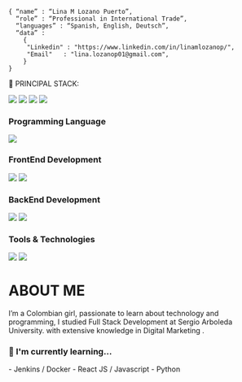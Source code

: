  ```shell
 { “name” : “Lina M Lozano Puerto”,
   “role” : “Professional in International Trade”,
   “languages” : “Spanish, English, Deutsch”,
   “data” : 
     { 
      "Linkedin" : "https://www.linkedin.com/in/linamlozanop/", 
      "Email"   : "lina.lozanop01@gmail.com",
     }
 }
```

🚀 PRINCIPAL STACK:
<p>
 <img src="https://img.shields.io/badge/MongoDB-white?style=for-the-badge&logo=mongodb&logoColor=4EA94B">
 <img src="https://img.shields.io/badge/JavaScript-F7DF1E?style=for-the-badge&logo=javascript&logoColor=black">
 <img src="https://img.shields.io/badge/MySQL-005C84?style=for-the-badge&logo=mysql&logoColor=white">
 <img src="https://img.shields.io/badge/Python-14354C?style=for-the-badge&logo=python&logoColor=white">
</p>
<H3>
 Programming Language
</H3>
<p>
  <img src="https://img.shields.io/badge/JavaScript-F7DF1E?style=for-the-badge&logo=javascript&logoColor=black">
</p>
<H3>
 FrontEnd Development
</H3>
<p>
 <img src="https://img.shields.io/badge/HTML5-E34F26?style=for-the-badge&logo=html5&logoColor=white">
 <img src="https://img.shields.io/badge/CSS3-1572B6?style=for-the-badge&logo=css3&logoColor=white"> 
</p>
<h3>
 BackEnd Development
</h3>
<p>
 <img src="https://img.shields.io/badge/MongoDB-white?style=for-the-badge&logo=mongodb&logoColor=4EA94B">
 <img src="https://img.shields.io/badge/MySQL-005C84?style=for-the-badge&logo=mysql&logoColor=white">
</p>
 <h3>
  Tools & Technologies
 </h3>
 <p>
 <img src="https://img.shields.io/badge/GitHub-100000?style=for-the-badge&logo=github&logoColor=white">
 <img src="https://img.shields.io/badge/Postman-FF6C37?style=for-the-badge&logo=Postman&logoColor=white">
 </p>
 <h1>
 ABOUT ME
 </h1>
 <p>
 I’m a Colombian girl, passionate to learn about technology and programming, I studied Full Stack Development at Sergio Arboleda University. with extensive knowledge in Digital Marketing .
</p>
<h3>🌱 I'm currently learning...</h3>
<p>
- Jenkins / Docker 
- React JS / Javascript 
- Python
</p> 
